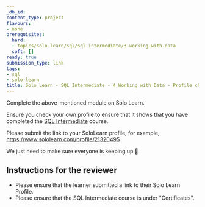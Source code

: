 ```yaml
---
_db_id:
content_type: project
flavours:
- none
prerequisites:
  hard:
  - topics/solo-learn/sql/sql-intermediate/3-working-with-data
  soft: []
ready: true
submission_type: link
tags:
- sql
- solo-learn
title: Solo Learn - SQL Intermediate - 4 Working with Data - Profile check
---
```


Complete the above-mentioned module on Solo Learn.

Ensure you check your own profile to ensure that it shows that you have completed the [SQL Intermediate](https://www.sololearn.com/en/learn/courses/sql-intermediate) course.

Please submit the link to your SoloLearn profile, for example, https://www.sololearn.com/profile/21320495

We just need to make sure everyone is keeping up 💚

## Instructions for the reviewer

- Please ensure that the learner submitted a link to their Solo Learn Profile.
- Please ensure that the SQL Intermediate course is under "Certificates".